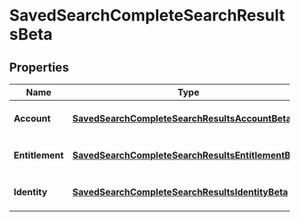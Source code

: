 # SavedSearchCompleteSearchResultsBeta

## Properties

Name | Type | Description | Notes
------------ | ------------- | ------------- | -------------
**Account** | [**SavedSearchCompleteSearchResultsAccountBeta**](SavedSearchCompleteSearchResultsAccountBeta.md) |  | [optional] [default to undefined]
**Entitlement** | [**SavedSearchCompleteSearchResultsEntitlementBeta**](SavedSearchCompleteSearchResultsEntitlementBeta.md) |  | [optional] [default to undefined]
**Identity** | [**SavedSearchCompleteSearchResultsIdentityBeta**](SavedSearchCompleteSearchResultsIdentityBeta.md) |  | [optional] [default to undefined]

